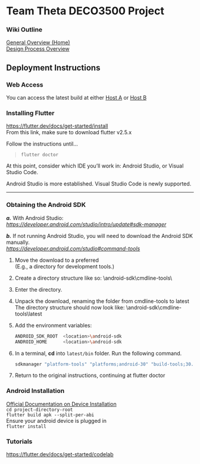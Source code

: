 # Team Theta DECO3500 Project
### Wiki Outline
[General Overview (Home)](../../wiki)  
[Design Process Overview](../../wiki/Design-Process-Overview)  

## Deployment Instructions
### Web Access
You can access the latest build at either [Host A](https://distraction-destruction.web.app/#/) or [Host B](https://distraction-destruction.firebaseapp.com/)

### Installing Flutter
https://flutter.dev/docs/get-started/install  
From this link, make sure to download flutter v2.5.x

Follow the instructions until...  
> `flutter doctor`  
 
At this point, consider which IDE you’ll work in: Android Studio, or Visual Studio Code.

Android Studio is more established.
Visual Studio Code is newly supported.
___
### Obtaining the Android SDK

_**a.**_ With Android Studio:  
_https://developer.android.com/studio/intro/update#sdk-manager_

_**b.**_ If not running Android Studio, you will need to download the Android SDK manually.  
_https://developer.android.com/studio#command-tools_

1. Move the download to a preferred <location>  
(E.g., a directory for development tools.)  
1. Create a directory structure like so: <location>\android-sdk\cmdline-tools\  
1. Enter the directory.  
1. Unpack the download, renaming the folder from cmdline-tools to latest  
The directory structure should now look like: <location>\android-sdk\cmdline-tools\latest  
1. Add the environment variables:
   ```bash
   ANDROID_SDK_ROOT  <location>\android-sdk  
   ANDROID_HOME      <location>\android-sdk
   ```
1. In a terminal, **cd** into `latest/bin` folder. Run the following command.  
 
   ```bash
   sdkmanager "platform-tools" "platforms;android-30" "build-tools;30.0.3"
   ```
1. Return to the original instructions, continuing at flutter doctor
 
### Android Installation
[Official Documentation on Device Installation](https://flutter.dev/docs/deployment/android)  
 `cd project-directory-root`  
 `flutter build apk --split-per-abi`  
 Ensure your android device is plugged in  
 `flutter install`  

### Tutorials
https://flutter.dev/docs/get-started/codelab
 
